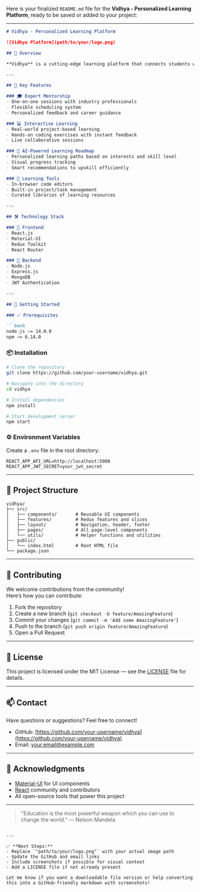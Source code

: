 Here is your finalized `README.md` file for the **Vidhya - Personalized Learning Platform**, ready to be saved or added to your project:

---

```markdown
# Vidhya - Personalized Learning Platform

![Vidhya Platform](path/to/your/logo.png)

## 🧠 Overview

**Vidhya** is a cutting-edge learning platform that connects students with expert mentors, providing personalized education pathways and interactive learning experiences. The platform merges AI-driven learning roadmaps, one-on-one mentorship, and hands-on projects to support student growth in a dynamic digital environment.

---

## 🌟 Key Features

### 🎓 Expert Mentorship
- One-on-one sessions with industry professionals
- Flexible scheduling system
- Personalized feedback and career guidance

### 💻 Interactive Learning
- Real-world project-based learning
- Hands-on coding exercises with instant feedback
- Live collaborative sessions

### 🤖 AI-Powered Learning Roadmap
- Personalized learning paths based on interests and skill level
- Visual progress tracking
- Smart recommendations to upskill efficiently

### 🧰 Learning Tools
- In-browser code editors
- Built-in project/task management
- Curated libraries of learning resources

---

## 🛠️ Technology Stack

### 🔹 Frontend
- React.js
- Material-UI
- Redux Toolkit
- React Router

### 🔸 Backend
- Node.js
- Express.js
- MongoDB
- JWT Authentication

---

## 🚀 Getting Started

### ✅ Prerequisites

```bash
node.js >= 14.0.0
npm >= 6.14.0
```

### 📦 Installation

```bash
# Clone the repository
git clone https://github.com/your-username/vidhya.git

# Navigate into the directory
cd vidhya

# Install dependencies
npm install

# Start development server
npm start
```

### ⚙️ Environment Variables

Create a `.env` file in the root directory:

```
REACT_APP_API_URL=http://localhost:5000
REACT_APP_JWT_SECRET=your_jwt_secret
```

---

## 🧾 Project Structure

```
vidhya/
├── src/
│   ├── components/       # Reusable UI components
│   ├── features/         # Redux features and slices
│   ├── layout/           # Navigation, header, footer
│   ├── pages/            # All page-level components
│   └── utils/            # Helper functions and utilities
├── public/
│   └── index.html        # Root HTML file
└── package.json
```

---

## 🤝 Contributing

We welcome contributions from the community!  
Here’s how you can contribute:

1. Fork the repository
2. Create a new branch (`git checkout -b feature/AmazingFeature`)
3. Commit your changes (`git commit -m 'Add some AmazingFeature'`)
4. Push to the branch (`git push origin feature/AmazingFeature`)
5. Open a Pull Request

---

## 📜 License

This project is licensed under the MIT License — see the [LICENSE](LICENSE) file for details.

---

## 📫 Contact

Have questions or suggestions? Feel free to connect!

- GitHub: [https://github.com/your-username/vidhya](https://github.com/your-username/vidhya)
- Email: your.email@example.com

---

## 🙏 Acknowledgments

- [Material-UI](https://mui.com/) for UI components
- [React](https://reactjs.org/) community and contributors
- All open-source tools that power this project

---

> "Education is the most powerful weapon which you can use to change the world." — Nelson Mandela
```

---

✅ **Next Steps:**
- Replace `"path/to/your/logo.png"` with your actual image path  
- Update the GitHub and email links  
- Include screenshots if possible for visual context  
- Add a LICENSE file if not already present  

Let me know if you want a downloadable file version or help converting this into a GitHub-friendly markdown with screenshots!

